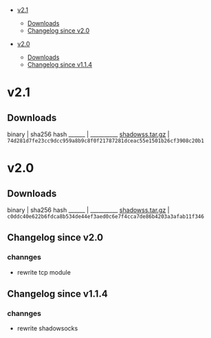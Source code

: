 - [v2.1](#v21)
  - [Downloads](#downloads)
  - [Changelog since v2.0](#changelog-since-v2.0)

- [v2.0](#v20)
  - [Downloads](#downloads)
  - [Changelog since v1.1.4](#changelog-since-v114)


# v2.1

## Downloads

binary | sha256 hash
______ | __________
[shadowss.tar.gz](https://github-cloud.s3.amazonaws.com/releases/64362914/4654ba5e-71ca-11e6-8830-44f8dbc42433.gz?X-Amz-Algorithm=AWS4-HMAC-SHA256&X-Amz-Credential=AKIAISTNZFOVBIJMK3TQ%2F20160903%2Fus-east-1%2Fs3%2Faws4_request&X-Amz-Date=20160903T040201Z&X-Amz-Expires=300&X-Amz-Signature=0b83fa9fb9e8019f3162d38c58c0ec31b03293e119567d29bd5378a3db933eed&X-Amz-SignedHeaders=host&actor_id=7686068&response-content-disposition=attachment%3B%20filename%3Dshadowss.tar.gz&response-content-type=application%2Foctet-stream) | `74d281d7fe23cc9dcc959a8b9c8f0f21787281dceac55e1501b26cf3908c20b1`


# v2.0

## Downloads

binary | sha256 hash
______ | __________
[shadowss.tar.gz](https://github-cloud.s3.amazonaws.com/releases/64362914/829c3fde-63d1-11e6-9ed1-952c8c002fd8?X-Amz-Algorithm=AWS4-HMAC-SHA256&X-Amz-Credential=AKIAISTNZFOVBIJMK3TQ%2F20160817%2Fus-east-1%2Fs3%2Faws4_request&X-Amz-Date=20160817T022019Z&X-Amz-Expires=300&X-Amz-Signature=161dc2178d59711d82e3a1685dc8d5e0e1f26cf3edc8796240e37ab63f869396&X-Amz-SignedHeaders=host&actor_id=7686068&response-content-disposition=attachment%3B%20filename%3Dshadowss&response-content-type=application%2Foctet-stream) | `c0ddc40e622b6fdca8b534de44ef3aed0c6e7f4cca7de86b4203a3afab11f346`



## Changelog since v2.0

### channges

* rewrite tcp module


## Changelog since v1.1.4

### channges

* rewrite shadowsocks
